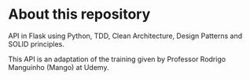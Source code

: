 # About this repository

API in Flask using Python, TDD, Clean Architecture, Design Patterns and SOLID principles.

This API is an adaptation of the training given by Professor Rodrigo Manguinho (Mango) at Udemy.
